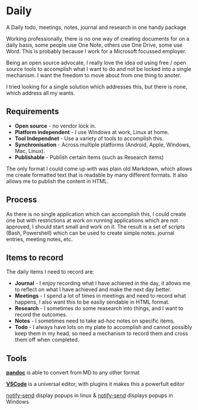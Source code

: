 # Daily
A Daily todo, meetings, notes, journal and research in one handy package

Working professionally, there is no one way of creating documents for on a daily basis, some people use One Note, others use One Drive, some use Word. This is probably because I work for a Microsoft focussed employer.

Being an open source advocate, I really love the idea od using free / open source tools to accomplish what I want to do and not be locked into a single mechanism. I want the freedom to move about from one thing to anoter.

I tried looking for a single solution which addresses this, but there is none, which address all my wants.

## Requirements
- **Open source** - no vendor lock in.
- **Platform independent** - I use Windows at work, Linux at home.
- **Tool Independnet** - Use a variety of tools to accomplish this.
- **Synchronisation** - Across multiple platforms (Android, Apple, Windows, Mac, Linux).
- **Publishable** - Publish certain items (such as Research items)
  
The only format I could come up with was plain old Markdown, which allows me create formatted text that is readable by many different formats. It also allows me to publish the content in HTML.

## Process
As there is no single application which can accomplish this, I could create one but with restrictions at work on running applications which are not approved, I should start small and work on it.
The result is a set of scripts (Bash, Powershell) which can be used to create simple notes. journal entries, meeting notes, etc.

## Items to record
The daily items I need to record are:
- **Journal** - I enjoy recording what I have achieved in the day, it allows me to reflect on what I have achieved and make the next day better.
- **Meetings** - I spend a lot of times in meetings and need to record what happens, I also want this to be easily sendable in HTML format.
- **Research** - I sometimes do some reasearch into things, and I want to record the outcomes.
-  **Notes** - I sometimes need to take ad-hoc notes on specific items.
- **Todo** - I always have lots on my plate to accomplish and cannot possibly keep them in my head, so need a mechanism to record them and cross them off when completed.

## Tools
[**pandoc**](https://pandoc.org/) is able to convert from MD to any other format

[**VSCode**](https://code.visualstudio.com/) is a universal editor, with plugins it makes this a powerfult editor

[notify-send](https://manpages.org/notify-send) display popups in linux & [notify-send](https://vaskovsky.net/notify-send/) displays popups in Windows
